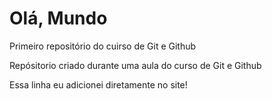 # Olá, Mundo
 Primeiro repositório do cuirso de Git e Github

 Repósitorio criado durante uma aula do curso de Git e Github
 
 Essa linha eu adicionei diretamente no site!
